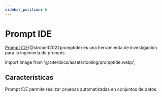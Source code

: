 ```yaml
---
sidebar_position: 6
---
```


# Prompt IDE 

[Prompt IDE](https://prompt.vizhub.ai)(@strobelt2022promptide) es una herramienta de investigación para la ingeniería de prompts.

import Image from '@site/docs/assets/tooling/promptide.webp';

<div style={{textAlign: 'center'}}>
  <LazyLoadImage src={Image} style={{width: "750px"}} />
</div>

## Características

Prompt IDE permite realizar pruebas automatizadas en conjuntos de datos.